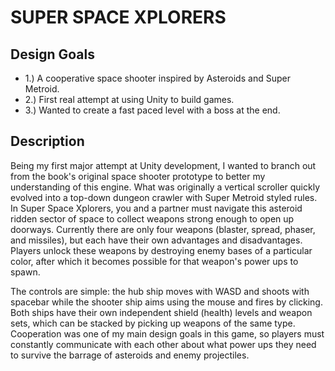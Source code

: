 # SUPER SPACE XPLORERS
## Design Goals
- 1.) A cooperative space shooter inspired by Asteroids and Super Metroid.
- 2.) First real attempt at using Unity to build games.
- 3.) Wanted to create a fast paced level with a boss at the end.

## Description
Being my first major attempt at Unity development, I wanted to branch out from the book's original space shooter prototype to better my understanding of this engine. What was originally a vertical scroller quickly evolved into a top-down dungeon crawler with Super Metroid styled rules. In Super Space Xplorers, you and a partner must navigate this asteroid ridden sector of space to collect weapons strong enough to open up doorways. Currently there are only four weapons (blaster, spread, phaser, and missiles), but each have their own advantages and disadvantages. Players unlock these weapons by destroying enemy bases of a particular color, after which it becomes possible for that weapon's power ups to spawn.

The controls are simple: the hub ship moves with WASD and shoots with spacebar while the shooter ship aims using the mouse and fires by clicking. Both ships have their own independent shield (health) levels and weapon sets, which can be stacked by picking up weapons of the same type. Cooperation was one of my main design goals in this game, so players must constantly communicate with each other about what power ups they need to survive the barrage of asteroids and enemy projectiles.
